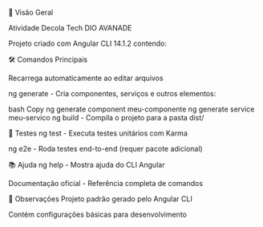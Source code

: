 📌 Visão Geral

Atividade Decola Tech DIO AVANADE

Projeto criado com Angular CLI 14.1.2 contendo:

🛠️ Comandos Principais

Recarrega automaticamente ao editar arquivos

ng generate - Cria componentes, serviços e outros elementos:

bash
Copy
ng generate component meu-componente
ng generate service meu-servico
ng build - Compila o projeto para a pasta dist/

🧪 Testes
ng test - Executa testes unitários com Karma

ng e2e - Roda testes end-to-end (requer pacote adicional)

📚 Ajuda
ng help - Mostra ajuda do CLI Angular

Documentação oficial - Referência completa de comandos

🔄 Observações
Projeto padrão gerado pelo Angular CLI

Contém configurações básicas para desenvolvimento

